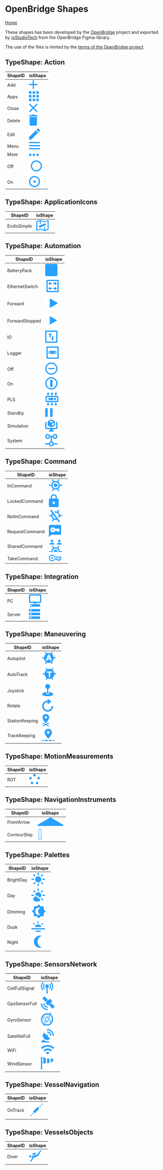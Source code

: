 # OpenBridge Shapes

[Home](../../Wiki/Home.md)

These shapes has been developed by the [OpenBridge](https://www.openbridge.no/) project and exported 
by [ioStudioTech](https://www.iostudiotech.com/) from the OpenBridge Figma-library.

The use of the files is limited by the [terms of the OpenBridge project](https://www.openbridge.no/home/terms-of-use).

## TypeShape: Action

|ShapeID|ioShape|
|-----|---|
|Add|![ioShape](Action/Add.svg)|
|Apps|![ioShape](Action/Apps.svg)|
|Close|![ioShape](Action/Close.svg)|
|Delete|![ioShape](Action/Delete.svg)|
|Edit|![ioShape](Action/Edit.svg)|
|Menu|![ioShape](Action/Menu.svg)|
|More|![ioShape](Action/More.svg)|
|Off|![ioShape](Action/Off.svg)|
|On|![ioShape](Action/On.svg)|

## TypeShape: ApplicationIcons

|ShapeID|ioShape|
|-----|---|
|EcdisSimple|![ioShape](ApplicationIcons/EcdisSimple.svg)|

## TypeShape: Automation

|ShapeID|ioShape|
|-----|---|
|BatteryPack|![ioShape](Automation/BatteryPack.svg)|
|EthernetSwitch|![ioShape](Automation/EthernetSwitch.svg)|
|Forward|![ioShape](Automation/Forward.svg)|
|ForwardStopped|![ioShape](Automation/ForwardStopped.svg)|
|IO|![ioShape](Automation/IO.svg)|
|Logger|![ioShape](Automation/Logger.svg)|
|Off|![ioShape](Automation/Off.svg)|
|On|![ioShape](Automation/On.svg)|
|PLS|![ioShape](Automation/PLS.svg)|
|Standby|![ioShape](Automation/Standby.svg)|
|Simulation|![ioShape](Automation/Simulation.svg)|
|System|![ioShape](Automation/System.svg)|

## TypeShape: Command

|ShapeID|ioShape|
|-----|---|
|InCommand|![ioShape](Command/InCommand.svg)|
|LockedCommand|![ioShape](Command/LockedCommand.svg)|
|NotInCommand|![ioShape](Command/NotInCommand.svg)|
|RequestCommand|![ioShape](Command/RequestCommand.svg)|
|SharedCommand|![ioShape](Command/SharedCommand.svg)|
|TakeCommand|![ioShape](Command/TakeCommand.svg)|

## TypeShape: Integration

|ShapeID|ioShape|
|-----|---|
|PC|![ioShape](Integration/PC.svg)|
|Server|![ioShape](Integration/Server.svg)|


## TypeShape: Maneuvering

|ShapeID|ioShape|
|-----|---|
|Autopilot|![ioShape](Maneuvering/Autopilot.svg)|
|AutoTrack|![ioShape](Maneuvering/AutoTrack.svg)|
|Joystick|![ioShape](Maneuvering/Joystick.svg)|
|Rotate|![ioShape](Maneuvering/Rotate.svg)|
|StationKeeping|![ioShape](Maneuvering/StationKeeping.svg)|
|TrackKeeping|![ioShape](Maneuvering/TrackKeeping.svg)|

## TypeShape: MotionMeasurements

|ShapeID|ioShape|
|-----|---|
|ROT|![ioShape](MotionMeasurements/ROT.svg)|

## TypeShape: NavigationInstruments

|ShapeID|ioShape|
|-----|---|
|FrontArrow|![ioShape](NavigationInstruments/FrontArrow.svg)|
|ContourShip|![ioShape](NavigationInstruments/ContourShip.svg)|


## TypeShape: Palettes

|ShapeID|ioShape|
|-----|---|
|BrightDay|![ioShape](Palettes/BrightDay.svg)|
|Day|![ioShape](Palettes/Day.svg)|
|Dimming|![ioShape](Palettes/Dimming.svg)|
|Dusk|![ioShape](Palettes/Dusk.svg)|
|Night|![ioShape](Palettes/Night.svg)|

## TypeShape: SensorsNetwork

|ShapeID|ioShape|
|-----|---|
|CellFullSignal|![ioShape](SensorsNetwork/CellFullSignal.svg)|
|GpsSensorFull|![ioShape](SensorsNetwork/GpsSensorFull.svg)|
|GyroSensor|![ioShape](SensorsNetwork/GyroSensor.svg)|
|SatelliteFull|![ioShape](SensorsNetwork/SatelliteFull.svg)|
|WiFi|![ioShape](SensorsNetwork/WiFi.svg)|
|WindSensor|![ioShape](SensorsNetwork/WindSensor.svg)|

## TypeShape: VesselNavigation

|ShapeID|ioShape|
|-----|---|
|OnTrack|![ioShape](VesselNavigation/OnTrack.svg)|


## TypeShape: VesselsObjects

|ShapeID|ioShape|
|-----|---|
|Diver|![ioShape](VesselsObjects/Diver.svg)|

